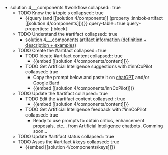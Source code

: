 
- solution 4___components #workflow
   collapsed:: true
  - TODO Know the #topic s
    collapsed:: true
    - {{query (and [[solution 4/components]] (property :innbok-artifact [[solution 4/components]]))}}
      query-table:: true
      query-properties:: [:block]
  - TODO Understand the #artifact
    collapsed:: true
    - [solution 4___components artifact information (definition + description + examples)](https://go.innbok.com/#/page/innBoK%2Fsolution-%28id%29%2Fcomponents%2Finfo)
  - TODO Create the #artifact
     collapsed:: true
    - TODO Ideate #artifact content
      collapsed:: true
      - {{embed [[solution 4/components/content]]}}
    - TODO Get Artificial Inteligence suggestions with #innCoPilot
      collapsed:: true
      - Copy the prompt below and paste it on [chatGPT](https://chat.openai.com) and/or [Google Bard](https://bard.google.com/chat)
      - {{embed [[solution 4/components/innCoPilot]]}}
  - TODO Update the #artifact
    collapsed:: true
    - TODO Edit the #artifact content
     collapsed:: true
      - {{embed [[solution 4/components/content]]}}
    - TODO Get Artificial Inteligence feedback with #innCoPilot
      collapsed:: true
      - Ready to use prompts to obtain critics, enhancement proposals, etc... from Artificial Inteligence chatbots. Comming soon...
  - TODO Update #artifact status
    collapsed:: true
  - TODO Asses the #artifact #keys
    collapsed:: true
    - {{embed [[solution 4/components/keys]]}}




